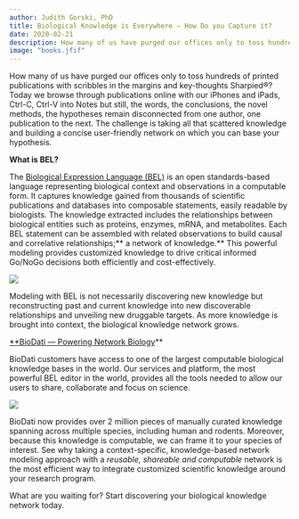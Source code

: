 ```yaml
---
author: Judith Gorski, PhD
title: Biological Knowledge is Everywhere — How Do you Capture it?
date: 2020-02-21
description: How many of us have purged our offices only to toss hundreds of printed publications with scribbles in the margins and key-thoughts Sharpied®?
image: "books.jfif"
---
```


How many of us have purged our offices only to toss hundreds of printed publications with scribbles in the margins and key-thoughts Sharpied®? Today we browse through publications online with our iPhones and iPads, Ctrl-C, Ctrl-V into Notes but still, the words, the conclusions, the novel methods, the hypotheses remain disconnected from one author, one publication to the next. The challenge is taking all that scattered knowledge and building a concise user-friendly network on which you can base your hypothesis.

**What is BEL?**

The [Biological Expression Language (BEL)](https://bel.bio/) is an open standards-based language representing biological context and observations in a computable form. It captures knowledge gained from thousands of scientific publications and databases into composable statements, easily readable by biologists. The knowledge extracted includes the relationships between biological entities such as proteins, enzymes, mRNA, and metabolites. Each BEL statement can be assembled with related observations to build causal and correlative relationships;** a network of knowledge.** This powerful modeling provides customized knowledge to drive critical informed Go/NoGo decisions both efficiently and cost-effectively.

![](https://cdn-images-1.medium.com/max/2000/1*-gUz8IeZ4CbKFhSfeY4LFw.png)

Modeling with BEL is not necessarily discovering new knowledge but reconstructing past and current knowledge into new discoverable relationships and unveiling new druggable targets. As more knowledge is brought into context, the biological knowledge network grows.

[**BioDati — Powering Network Biology](https://biodati.com/)**

BioDati customers have access to one of the largest computable biological knowledge bases in the world. Our services and platform, the most powerful BEL editor in the world, provides all the tools needed to allow our users to share, collaborate and focus on science.

![](https://cdn-images-1.medium.com/max/2000/0*lP2F9IY0MzZF-eWo)

BioDati now provides over 2 million pieces of manually curated knowledge spanning across multiple species, including human and rodents. Moreover, because this knowledge is computable, we can frame it to your species of interest. See why taking a context-specific, knowledge-based network modeling approach with a *reusable, shareable and computable* network is the most efficient way to integrate customized scientific knowledge around your research program.

What are you waiting for? Start discovering your biological knowledge network today.
